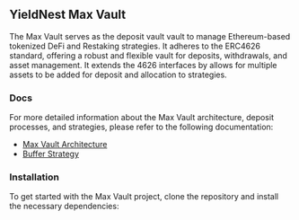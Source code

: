 ## YieldNest Max Vault

The Max Vault serves as the deposit vault vault to manage Ethereum-based tokenized DeFi and Restaking strategies. It adheres to the ERC4626 standard, offering a robust and flexible vault for deposits, withdrawals, and asset management. It extends the 4626 interfaces by allows for multiple assets to be added for deposit and allocation to strategies.

### Docs

For more detailed information about the Max Vault architecture, deposit processes, and strategies, please refer to the following documentation:

- [Max Vault Architecture](docs/vault.md)
- [Buffer Strategy](docs/buffer.md)

### Installation

To get started with the Max Vault project, clone the repository and install the necessary dependencies:

